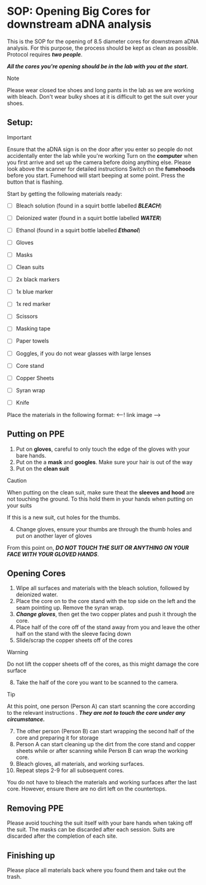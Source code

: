 # SOP: Opening Big Cores for downstream aDNA analysis

This is the SOP for the opening of 8.5 diameter cores for downstream aDNA analysis. For this purpose, the process should be kept as clean as possible. Protocol requires *__two people__*.

*__All the cores you're opening should be in the lab with you at the start.__*

>[!Note]
> Please wear closed toe shoes and long pants in the lab as we are working with bleach.
> Don't wear bulky shoes at it is difficult to get the suit over your shoes.

## Setup: 

>[!Important]
> Ensure that the aDNA sign is on the door after you enter so people do not accidentally enter the lab while you're working
> Turn on the __computer__ when you first arrive and set up the camera before doing anything else.
> Please look above the scanner for detailed instructions
> Switch on the __fumehoods__ before you start. Fumehood will start beeping at some point. Press the button that is flashing.

Start by getting the following materials ready:

- [ ] Bleach solution (found in a squirt bottle labelled *__BLEACH__*)
- [ ] Deionized water (found in a squirt bottle labelled *__WATER__*)
- [ ] Ethanol (found in a squirt bottle labelled *__Ethanol__*)
- [ ] Gloves
- [ ] Masks
- [ ] Clean suits
- [ ] 2x black markers
- [ ] 1x blue marker
- [ ] 1x red marker
- [ ] Scissors
- [ ] Masking tape
- [ ] Paper towels
- [ ] Goggles, if you do not wear glasses with large lenses
- [ ] Core stand
- [ ] Copper Sheets
- [ ] Syran wrap
- [ ] Knife


Place the materials in the following format: 
 <--! link image -->

## Putting on PPE
1. Put on __gloves__, careful to only touch the edge of the gloves with your bare hands.
2. Put on the a __mask__ and __googles__. Make sure your hair is out of the way 
3. Put on the __clean suit__

>[!Caution]
> When putting on the clean suit, make sure theat the __sleeves and hood__ are not touching the ground.
>To this hold them in your hands when putting on your suits
>
>If this is a new suit, cut holes for the thumbs.
>

4. Change gloves, ensure your thumbs are through the thumb holes and put on another layer of gloves

From this point on, *__DO NOT TOUCH THE SUIT OR ANYTHING ON YOUR FACE WITH YOUR GLOVED HANDS__*. 

## Opening Cores
1.  Wipe all surfaces and materials with the bleach solution, followed by deionized water.
2.  Place the core on to the core stand with the top side on the left and the seam pointing up. Remove the syran wrap.
4.  *__Change gloves__*, then get the two copper plates and push it through the core.
5.  Place half of the core off of the stand away from you and leave the other half on the stand with the sleeve facing down
6.  Slide/scrap the copper sheets off of the cores
   
>[!Warning]
> Do not lift the copper sheets off of the cores, as this might damage the core surface

8.  Take the half of the core you want to be scanned to the camera.

>[!Tip]
> At this point, one person (Person A) can start scanning the core according to the relevant instructions . *__They are not to touch the core under any circumstance.__*

7. The other person (Person B) can start wrapping the second half of the core and preparing it for storage
8. Person A can start cleaning up the dirt from the core stand and copper sheets while or after scanning while Person B can wrap the working core.
9. Bleach gloves, all materials, and working surfaces.
10. Repeat steps 2-9 for all subsequent cores.

You do not have to bleach the materials and working surfaces after the last core. However, ensure there are no dirt left on the countertops. 

## Removing PPE
Please avoid touching the suit itself with your bare hands when taking off the suit. The masks can be discarded after each session. Suits are discarded after the completion of each site. 

## Finishing up
Please place all materials back where you found them and take out the trash.

